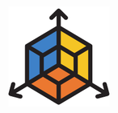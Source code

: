 <div align="center">
    <img alt="logo" src="https://github.com/volopivoshenko/pjt/blob/main/docs/static/assets/logo.svg?raw=True" height=200>
</div>
